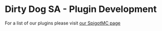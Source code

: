 # Dirty Dog SA - Plugin Development

For a list of our plugins please visit [our SpigotMC page](https://www.spigotmc.org/resources/authors/donnavan.729586/)
